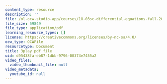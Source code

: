 ```yaml
---
content_type: resource
description: ''
file: /ol-ocw-studio-app/courses/18-03sc-differential-equations-fall-2011/d95438faeb871dbb979600374e7455a2_MdzfsfBNJIw.pdf
file_size: 59849
file_type: application/pdf
learning_resource_types: []
license: https://creativecommons.org/licenses/by-nc-sa/4.0/
ocw_type: OCWFile
resourcetype: Document
title: 3play pdf file
uid: d95438fa-eb87-1dbb-9796-00374e7455a2
video_files:
  video_thumbnail_file: null
video_metadata:
  youtube_id: null
---
```


